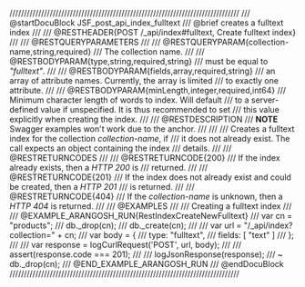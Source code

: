 ////////////////////////////////////////////////////////////////////////////////
/// @startDocuBlock JSF_post_api_index_fulltext
/// @brief creates a fulltext index
///
/// @RESTHEADER{POST /_api/index#fulltext, Create fulltext index}
///
/// @RESTQUERYPARAMETERS
///
/// @RESTQUERYPARAM{collection-name,string,required}
/// The collection name.
///
/// @RESTBODYPARAM{type,string,required,string}
/// must be equal to *"fulltext"*.
///
/// @RESTBODYPARAM{fields,array,required,string}
/// an array of attribute names. Currently, the array is limited
/// to exactly one attribute.
///
/// @RESTBODYPARAM{minLength,integer,required,int64}
/// Minimum character length of words to index. Will default
/// to a server-defined value if unspecified. It is thus recommended to set
/// this value explicitly when creating the index.
///
/// @RESTDESCRIPTION
/// **NOTE** Swagger examples won't work due to the anchor.
///
///
/// Creates a fulltext index for the collection *collection-name*, if
/// it does not already exist. The call expects an object containing the index
/// details.
///
/// @RESTRETURNCODES
///
/// @RESTRETURNCODE{200}
/// If the index already exists, then a *HTTP 200* is
/// returned.
///
/// @RESTRETURNCODE{201}
/// If the index does not already exist and could be created, then a *HTTP 201*
/// is returned.
///
/// @RESTRETURNCODE{404}
/// If the *collection-name* is unknown, then a *HTTP 404* is returned.
///
/// @EXAMPLES
///
/// Creating a fulltext index
///
/// @EXAMPLE_ARANGOSH_RUN{RestIndexCreateNewFulltext}
///     var cn = "products";
///     db._drop(cn);
///     db._create(cn);
///
///     var url = "/_api/index?collection=" + cn;
///     var body = { 
///       type: "fulltext", 
///       fields: [ "text" ] 
///     };
///
///     var response = logCurlRequest('POST', url, body);
///
///     assert(response.code === 201);
///
///     logJsonResponse(response);
///   ~ db._drop(cn);
/// @END_EXAMPLE_ARANGOSH_RUN
/// @endDocuBlock
////////////////////////////////////////////////////////////////////////////////